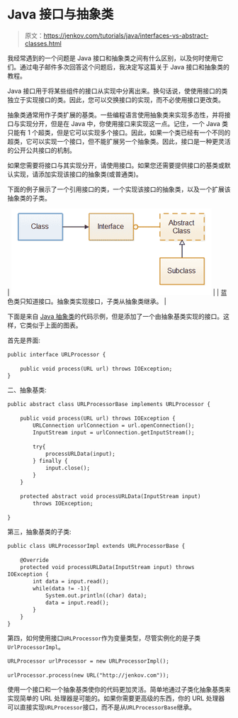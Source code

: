 # Java 接口与抽象类

> 原文：<https://jenkov.com/tutorials/java/interfaces-vs-abstract-classes.html>

我经常遇到的一个问题是 Java 接口和抽象类之间有什么区别，以及何时使用它们。通过电子邮件多次回答这个问题后，我决定写这篇关于 Java 接口和抽象类的教程。

Java 接口用于将某些组件的接口从实现中分离出来。换句话说，使使用接口的类独立于实现接口的类。因此，您可以交换接口的实现，而不必使用接口更改类。

抽象类通常用作子类扩展的基类。一些编程语言使用抽象类来实现多态性，并将接口与实现分开，但是在 Java 中，你使用接口来实现这一点。记住，一个 Java 类只能有 1 个超类，但是它可以实现多个接口。因此，如果一个类已经有一个不同的超类，它可以实现一个接口，但不能扩展另一个抽象类。因此，接口是一种更灵活的公开公共接口的机制。

如果您需要将接口与其实现分开，请使用接口。如果您还需要提供接口的基类或默认实现，请添加实现该接口的抽象类(或普通类)。

下面的例子展示了一个引用接口的类，一个实现该接口的抽象类，以及一个扩展该抽象类的子类。

| ![The blue class knows only the interface. The abstract class implements the interface, and the subclass inherits from the abstract class.](img/8edf9eb7bc39e22c61caeacc2e3edad6.png) |
| 蓝色类只知道接口。抽象类实现接口，子类从抽象类继承。 |

下面是来自 [Java 抽象类](abstract-classes.html)的代码示例，但是添加了一个由抽象基类实现的接口。这样，它类似于上面的图表。

首先是界面:

```
public interface URLProcessor {

    public void process(URL url) throws IOException;
}

```

二、抽象基类:

```
public abstract class URLProcessorBase implements URLProcessor {

    public void process(URL url) throws IOException {
        URLConnection urlConnection = url.openConnection();
        InputStream input = urlConnection.getInputStream();

        try{
            processURLData(input);
        } finally {
            input.close();
        }
    }

    protected abstract void processURLData(InputStream input)
        throws IOException;

}

```

第三，抽象基类的子类:

```
public class URLProcessorImpl extends URLProcessorBase {

    @Override
    protected void processURLData(InputStream input) throws IOException {
        int data = input.read();
        while(data != -1){
            System.out.println((char) data);
            data = input.read();
        }
    }
}

```

第四，如何使用接口`URLProcessor`作为变量类型，尽管实例化的是子类`UrlProcessorImpl`。

```
URLProcessor urlProcessor = new URLProcessorImpl();

urlProcessor.process(new URL("http://jenkov.com"));

```

使用一个接口和一个抽象基类使你的代码更加灵活。简单地通过子类化抽象基类来实现简单的 URL 处理器是可能的。如果你需要更高级的东西，你的 URL 处理器可以直接实现`URLProcessor`接口，而不是从`URLProcessorBase`继承。
